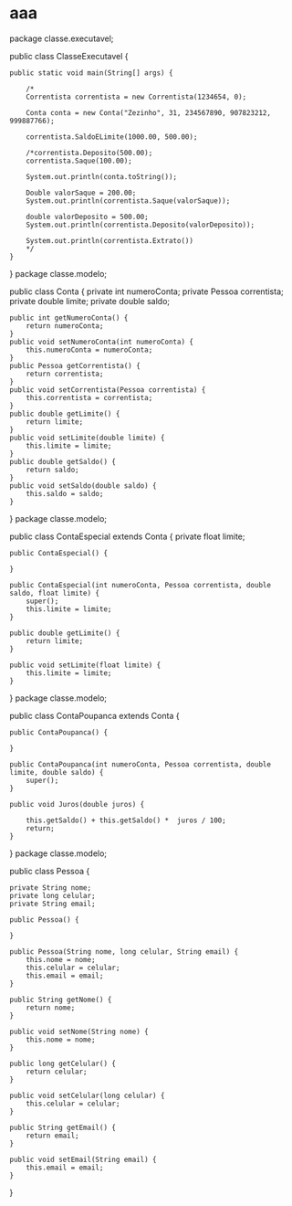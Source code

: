 # aaa


package classe.executavel;



public class ClasseExecutavel {

	public static void main(String[] args) {
		
		/*
		Correntista correntista = new Correntista(1234654, 0);
		
		Conta conta = new Conta("Zezinho", 31, 234567890, 907823212, 999887766);
		
		correntista.SaldoELimite(1000.00, 500.00);
		
		/*correntista.Deposito(500.00);
		correntista.Saque(100.00);

		System.out.println(conta.toString());
		
		Double valorSaque = 200.00;
		System.out.println(correntista.Saque(valorSaque));
		
		double valorDeposito = 500.00;
		System.out.println(correntista.Deposito(valorDeposito));
		
		System.out.println(correntista.Extrato())
		*/
	}

}
package classe.modelo;

public class Conta {
	private int numeroConta;
	private Pessoa correntista;
	private double limite;
	private double saldo;
	
	public int getNumeroConta() {
		return numeroConta;
	}
	public void setNumeroConta(int numeroConta) {
		this.numeroConta = numeroConta;
	}
	public Pessoa getCorrentista() {
		return correntista;
	}
	public void setCorrentista(Pessoa correntista) {
		this.correntista = correntista;
	}
	public double getLimite() {
		return limite;
	}
	public void setLimite(double limite) {
		this.limite = limite;
	}
	public double getSaldo() {
		return saldo;
	}
	public void setSaldo(double saldo) {
		this.saldo = saldo;
	}
	
	
}
package classe.modelo;

public class ContaEspecial extends Conta {
	private float limite;
	
	public ContaEspecial() {
		
	}
	
	public ContaEspecial(int numeroConta, Pessoa correntista, double saldo, float limite) {
		super();
		this.limite = limite;		
	}

	public double getLimite() {
		return limite;
	}

	public void setLimite(float limite) {
		this.limite = limite;
	}
	
	
	
	
}
package classe.modelo;

public class ContaPoupanca extends Conta {
	
	public ContaPoupanca() {
		
	}
	
	public ContaPoupanca(int numeroConta, Pessoa correntista, double limite, double saldo) {
		super();
	}
	
	public void Juros(double juros) {
		
		this.getSaldo() + this.getSaldo() *  juros / 100;
		return;
	}
}
package classe.modelo;

public class Pessoa {
	
	private String nome;
	private long celular;
	private String email;
	
	public Pessoa() {
		
	}
	
	public Pessoa(String nome, long celular, String email) {
		this.nome = nome;
		this.celular = celular;
		this.email = email;
	}

	public String getNome() {
		return nome;
	}

	public void setNome(String nome) {
		this.nome = nome;
	}

	public long getCelular() {
		return celular;
	}

	public void setCelular(long celular) {
		this.celular = celular;
	}

	public String getEmail() {
		return email;
	}

	public void setEmail(String email) {
		this.email = email;
	}
	
	
}
